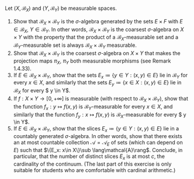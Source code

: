 Let $(X,\mathcal{B} _X)$ and $(Y,\mathcal{B} _Y)$ be measurable spaces.
1. Show that $\mathcal{B} _X \times \mathcal{B} _Y$ is the $\sigma$-algebra generated by the sets $E \times F$ with $E \in \mathcal{B} _X$, $Y\in \mathcal{B} _Y$. In other words, $\mathcal{B} _X \times \mathcal{B} _Y$ is the coarsest $\sigma$-algebra on $X \times Y$ with the property that the product of a $\mathcal{B} _X$-measurable set and a $\mathcal{B} _Y$-measurable set is always $\mathcal{B} _X \times \mathcal{B} _Y$ measurable.
2. Show that $\mathcal{B} _X \times \mathcal{B} _Y$ is the coarsest $\sigma$-algebra on $X \times Y$ that makes the projection maps $\pi_X$, $\pi_Y$ both measurable morphisms (see Remark 1.4.33).
3. If $E \in \mathcal{B} _X \times \mathcal{B} _Y$, show that the sets $E_x \coloneqq \{y \in Y: (x,y) \in E\}$ lie in $\mathcal{B} _Y$ for every $x\in X$, and similarly that the sets $E_y \coloneqq \{x \in X: (x,y) \in E\}$ lie in $\mathcal{B} _X$ for every $ y \in Y$.
4. If $f: X \times Y \to [0,+\infty]$ is measurable (with respect to $\mathcal{B} _X \times \mathcal{B} _Y$), show that the function $f_x : y \mapsto f(x,y)$ is $\mathcal{B} _Y$-measurable for every $x\in X$, and similarly that the function $f_y : x \mapsto f(x,y)$ is $\mathcal{B} _X$-measurable for every $ y \in Y$.
5. If $E \in \mathcal{B} _X \times \mathcal{B} _Y$, show that the slices $E_x \coloneqq \{y\in Y: (x,y)\in E\}$ lie in a countably generated $\sigma$-algebra. In other words, show that there exists an at most countable collection $\mathcal{A}=\mathcal{A} _E$ of sets (which can depend on $E$) such that $\{E_x: x\in X\}\sub \lang\mathcal{A}\rang$. Conclude, in particular, that the number of distinct slices $E_x$ is at most $c$, the cardinality of the continuum. (The last part of this exercise is only suitable for students who are comfortable with cardinal arithmetic.)